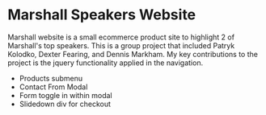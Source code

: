 # Marshall Speakers Website
Marshall website is a small ecommerce product site to highlight 2 of Marshall's top speakers.
This is a group project that included Patryk Kolodko, Dexter Fearing, and Dennis Markham.
My key contributions to the project is the jquery functionality applied in the navigation.
- Products submenu
- Contact From Modal
- Form toggle in within modal
- Slidedown div for checkout
